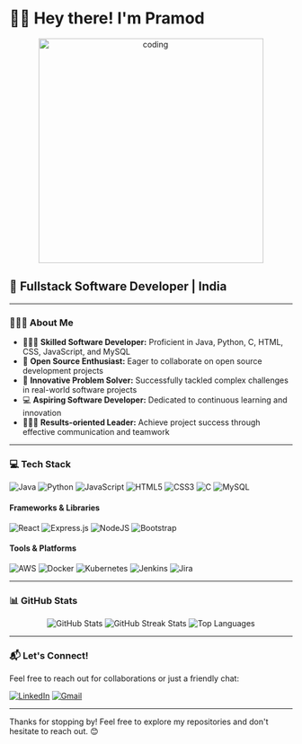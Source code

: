 # 👋🏻 Hey there! I'm Pramod

<div align="center">
  <img width="400" src="https://i.giphy.com/media/v1.Y2lkPTc5MGI3NjExMDNpNGUzZ2J3NGM5MWMzMmI1MnYxd2QycjZybTZ5ZDdpOHlldzE2NSZlcD12MV9pbnRlcm5hbF9naWZfYnlfaWQmY3Q9Zw/RbDKaczqWovIugyJmW/giphy.gif" alt="coding">
</div>

## 🚀 Fullstack Software Developer | India 

---

### 🙋🏻‍♂️ About Me

- 👨🏻‍💻 **Skilled Software Developer:** Proficient in Java, Python, C, HTML, CSS, JavaScript, and MySQL
- 🌱 **Open Source Enthusiast:** Eager to collaborate on open source development projects
- 🦾 **Innovative Problem Solver:** Successfully tackled complex challenges in real-world software projects
- 💻 **Aspiring Software Developer:** Dedicated to continuous learning and innovation
- 🧑🏻‍🎓 **Results-oriented Leader:** Achieve project success through effective communication and teamwork

---

### 💻 Tech Stack

![Java](https://img.shields.io/badge/java-%23ED8B00.svg?style=for-the-badge&logo=java&logoColor=white)
![Python](https://img.shields.io/badge/python-3670A0?style=for-the-badge&logo=python&logoColor=ffdd54)
![JavaScript](https://img.shields.io/badge/javascript-%23323330.svg?style=for-the-badge&logo=javascript&logoColor=%23F7DF1E)
![HTML5](https://img.shields.io/badge/html5-%23E34F26.svg?style=for-the-badge&logo=html5&logoColor=white)
![CSS3](https://img.shields.io/badge/css3-%231572B6.svg?style=for-the-badge&logo=css3&logoColor=white)
![C](https://img.shields.io/badge/c-%2300599C.svg?style=for-the-badge&logo=c&logoColor=white)
![MySQL](https://img.shields.io/badge/mysql-%2300f.svg?style=for-the-badge&logo=mysql&logoColor=white)

#### Frameworks & Libraries
![React](https://img.shields.io/badge/react-%2320232a.svg?style=for-the-badge&logo=react&logoColor=%2361DAFB)
![Express.js](https://img.shields.io/badge/express.js-%23404d59.svg?style=for-the-badge&logo=express&logoColor=%2361DAFB)
![NodeJS](https://img.shields.io/badge/node.js-6DA55F?style=for-the-badge&logo=node.js&logoColor=white)
![Bootstrap](https://img.shields.io/badge/bootstrap-%23563D7C.svg?style=for-the-badge&logo=bootstrap&logoColor=white)

#### Tools & Platforms
![AWS](https://img.shields.io/badge/AWS-%23FF9900.svg?style=for-the-badge&logo=amazon-aws&logoColor=white)
![Docker](https://img.shields.io/badge/docker-%230db7ed.svg?style=for-the-badge&logo=docker&logoColor=white)
![Kubernetes](https://img.shields.io/badge/kubernetes-%23326ce5.svg?style=for-the-badge&logo=kubernetes&logoColor=white)
![Jenkins](https://img.shields.io/badge/jenkins-%232C5263.svg?style=for-the-badge&logo=jenkins&logoColor=white)
![Jira](https://img.shields.io/badge/jira-%230A0FFF.svg?style=for-the-badge&logo=jira&logoColor=white)

---

### 📊 GitHub Stats

<div align="center">
  <img src="https://github-readme-stats.vercel.app/api?username=pramod1605&theme=radical&hide_border=false&include_all_commits=true&count_private=true" alt="GitHub Stats" />
  <img src="https://github-readme-streak-stats.herokuapp.com/?user=pramod1605&theme=radical&hide_border=false" alt="GitHub Streak Stats" />
  <img src="https://github-readme-stats.vercel.app/api/top-langs/?username=Pramodp1605&theme=radical&hide_border=false&include_all_commits=true&count_private=true&layout=compact" alt="Top Languages" />
</div>

---

### 📬 Let's Connect!

Feel free to reach out for collaborations or just a friendly chat:

[![LinkedIn](https://img.shields.io/badge/LinkedIn-0077B5?style=for-the-badge&logo=linkedin&logoColor=white)](https://www.linkedin.com/in/pramod-dev/)
[![Gmail](https://img.shields.io/badge/Gmail-D14836?style=for-the-badge&logo=gmail&logoColor=white)](mailto:pramodp1605@gmail.com)

---

Thanks for stopping by! Feel free to explore my repositories and don't hesitate to reach out. 😊

